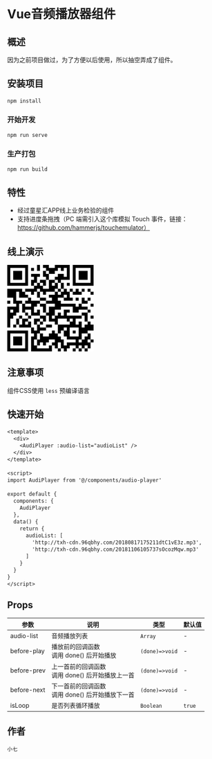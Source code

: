 # Vue音频播放器组件

## 概述
因为之前项目做过，为了方便以后使用，所以抽空弄成了组件。

## 安装项目
```
npm install
```

### 开始开发
```
npm run serve
```

### 生产打包
```
npm run build
```

## 特性
- 经过童星汇APP线上业务检验的组件
- 支持进度条拖拽（PC 端需引入这个库模拟 Touch 事件，链接：https://github.com/hammerjs/touchemulator）

## 线上演示
![image](https://github.com/1014156094/vue-audio-player/blob/master/public/qrcode.png)


## 注意事项
组件CSS使用 `less` 预编译语言

## 快速开始
```
<template>
  <div>
    <AudiPlayer :audio-list="audioList" />
  </div>
</template>

<script>
import AudiPlayer from '@/components/audio-player'

export default {
  components: {
    AudiPlayer
  },
  data() {
    return {
      audioList: [
        'http://txh-cdn.96qbhy.com/20180817175211dtC1vE3z.mp3',
        'http://txh-cdn.96qbhy.com/20181106105737sOcozMqw.mp3'
      ]
    }
  }
}
</script>
```

## Props
| 参数 | 说明 | 类型 | 默认值 |
| - | - | - | - |
| audio-list | 音频播放列表 | `Array` | - |
| before-play | 播放前的回调函数<br>调用 done() 后开始播放 | `(done)=>void` | - |
| before-prev | 上一首前的回调函数<br>调用 done() 后开始播放上一首 | `(done)=>void` | - |
| before-next | 下一首前的回调函数<br>调用 done() 后开始播放下一首 | `(done)=>void` | - |
| isLoop | 是否列表循环播放 | `Boolean` | `true` |

## 作者
`小七`
